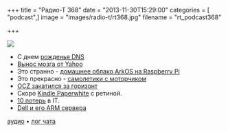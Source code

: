 +++
title = "Радио-Т 368"
date = "2013-11-30T15:29:00"
categories = [ "podcast",]
image = "images/radio-t/rt368.jpg"
filename = "rt_podcast368"

+++

![](https://radio-t.com/images/radio-t/rt368.jpg)

* С днем [рожденья DNS](http://www.circleid.com/posts/20131127_the_30th_birthday_of_dns/)
* [Вынос мозга от Yahoo](http://allthingsd.com/20131124/while-users-lament-only-25-percent-of-yahoos-willing-eat-mail-dogfood-memo/)
* Это странно - [домашнее облако ArkOS на Raspberry Pi](http://habrahabr.ru/company/apps4all/blog/204146/)
* Это прекрасно - [самолетики с моторчиком](http://www.engadget.com/2013/11/26/powerup/)
* [OCZ закатился за горизонт](http://arstechnica.com/gadgets/2013/11/once-great-ssd-manufacturer-ocz-filing-for-bankruptcy/)
* Скоро [Kindle Paperwhite](http://news.cnet.com/8301-1023_3-57613575-93/amazon-said-to-be-working-on-new-high-res-kindle-paperwhite/) с ретиной.
* [10 потерь](http://www.informationweek.com/strategic-cio/digital-business/10-it-job-titles-we-miss/d/d-id/1006276) в IT.
* [Dell и его ARM сервера](http://www.dell.com/learn/us/en/04/campaigns/project-copper)

[аудио](https://cdn.radio-t.com/rt_podcast368.mp3) • [лог чата](http://chat.radio-t.com/logs/radio-t-368.html)
<audio src="https://cdn.radio-t.com/rt_podcast368.mp3" preload="none"></audio>
